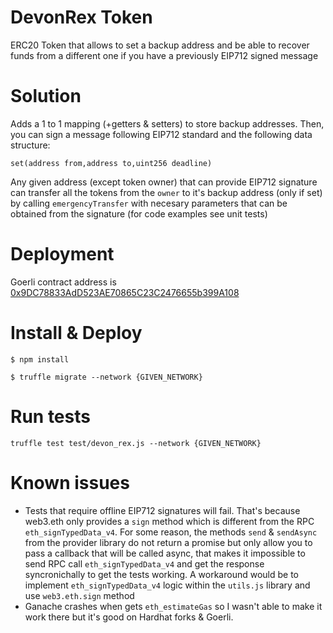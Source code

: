 # DevonRex Token

ERC20 Token that allows to set a backup address and be able to recover funds from a different one if you have a previously EIP712 signed message

# Solution

Adds a 1 to 1 mapping (+getters & setters) to store backup addresses. Then, you can sign a message following EIP712 standard and the following data structure:

`set(address from,address to,uint256 deadline)`

Any given address (except token owner) that can provide EIP712 signature can transfer all the tokens from the `owner` to it's backup address (only if set) by calling `emergencyTransfer` with necesary parameters that can be obtained from the signature (for code examples see unit tests)

# Deployment

Goerli contract address is [0x9DC78833AdD523AE70865C23C2476655b399A108](https://goerli.etherscan.io/address/0x9DC78833AdD523AE70865C23C2476655b399A108)

# Install & Deploy

`$ npm install`

`$ truffle migrate --network {GIVEN_NETWORK}`

# Run tests

`truffle test test/devon_rex.js --network {GIVEN_NETWORK}`

# Known issues

* Tests that require offline EIP712 signatures will fail. That's because web3.eth only provides a `sign` method which is different from the RPC `eth_signTypedData_v4`. For some reason, the methods `send` & `sendAsync` from the provider library do not return a promise but only allow you to pass a callback that will be called async, that makes it impossible to send RPC call `eth_signTypedData_v4` and get the response syncronichally to get the tests working. A workaround would be to implement `eth_signTypedData_v4` logic within the `utils.js` library and use `web3.eth.sign` method
* Ganache crashes when gets `eth_estimateGas` so I wasn't able to make it work there but it's good on Hardhat forks & Goerli.